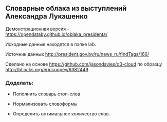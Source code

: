 ## Словарные облака из выступлений Александра Лукашенко

Демонстрационная версия - https://opendataby.github.io/oblaka_presidenta/

Исходные данные находятся в папке lab.

Источник данных http://president.gov.by/ru/news_ru/findTags/166/

Сделано на основе https://github.com/jasondavies/d3-cloud по образцу http://bl.ocks.org/ericcoopey/6382449

### Доделать:

- Пополнить словарь стоп-слов

- Нормализовать словоформы

- Определить оптимальное количество слов.
